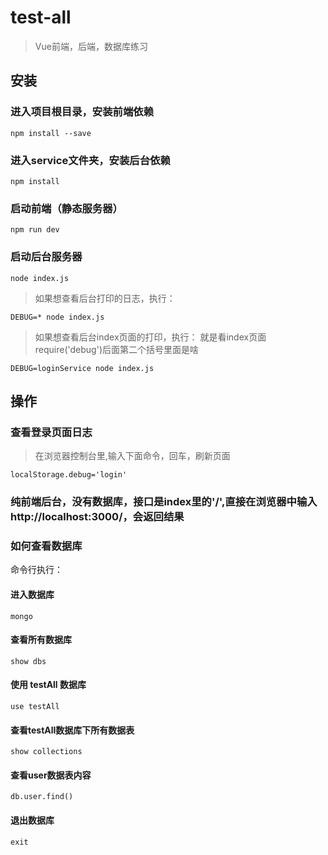 # test-all

> Vue前端，后端，数据库练习

## 安装

### 进入项目根目录，安装前端依赖
```angular2html
npm install --save
```

### 进入service文件夹，安装后台依赖
```angular2html
npm install
```

### 启动前端（静态服务器）
```angular2html
npm run dev
```

### 启动后台服务器
```angular2html
node index.js
```
> 如果想查看后台打印的日志，执行：
```angular2html
DEBUG=* node index.js
```
> 如果想查看后台index页面的打印，执行：
> 就是看index页面require('debug')后面第二个括号里面是啥
```angular2html
DEBUG=loginService node index.js
```

## 操作

### 查看登录页面日志
> 在浏览器控制台里,输入下面命令，回车，刷新页面
```angular2html
localStorage.debug='login'

```

### 纯前端后台，没有数据库，接口是index里的'/',直接在浏览器中输入**http://localhost:3000/**，会返回结果

### 如何查看数据库
命令行执行：

#### 进入数据库
```angular2html
mongo
```
#### 查看所有数据库
```angular2html
show dbs
```

#### 使用 **testAll** 数据库
```angular2html
use testAll
```

#### 查看**testAll**数据库下所有数据表
```angular2html
show collections
```

#### 查看user数据表内容
```angular2html
db.user.find()
```

#### 退出数据库
```angular2html
exit
```
